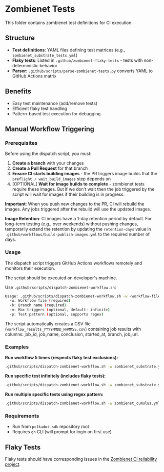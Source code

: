 # Zombienet Tests

This folder contains zombienet test definitions for CI execution.

## Structure

- **Test definitions**: YAML files defining test matrices (e.g., `zombienet_substrate_tests.yml`)
- **Flaky tests**: Listed in `.github/zombienet-flaky-tests` - tests with non-deterministic behavior
- **Parser**: `.github/scripts/parse-zombienet-tests.py` converts YAML to GitHub Actions matrix

## Benefits

- Easy test maintenance (add/remove tests)
- Efficient flaky test handling
- Pattern-based test execution for debugging

## Manual Workflow Triggering

### Prerequisites

Before using the dispatch script, you must:

1. **Create a branch** with your changes
2. **Create a Pull Request** for that branch
3. **Ensure CI starts building images** - the PR triggers image builds that the `preflight / wait_build_images` step depends on
4. [OPTIONAL] **Wait for image builds to complete** - zombienet tests require these images.
But if we don't wait then the job triggered by the script will wait for images if their building is in progress.

**Important**: When you push new changes to the PR, CI will rebuild the images. Any jobs triggered after the rebuild will use the updated images.

**Image Retention**: CI images have a 1-day retention period by default. For long-term testing (e.g., over weekends) without pushing changes, temporarily extend the retention by updating the `retention-days` value in `.github/workflows/build-publish-images.yml` to the required number of days.

### Usage

The dispatch script triggers GitHub Actions workflows remotely and monitors their execution.

The script should be executed on developer's machine.

Use `.github/scripts/dispatch-zombienet-workflow.sh`:

```bash
Usage: .github/scripts/dispatch-zombienet-workflow.sh -w <workflow-file> -b <branch> [-m max-triggers] [-p test-pattern]
  -w: Workflow file (required)
  -b: Branch name (required)
  -m: Max triggers (optional, default: infinite)
  -p: Test pattern (optional, supports regex)
```

The script automatically creates a CSV file (`workflow_results_YYYYMMDD_HHMMSS.csv`) containing job results with columns: job_id, job_name, conclusion, started_at, branch, job_url.

### Examples

**Run workflow 5 times (respects flaky test exclusions):**
```bash
.github/scripts/dispatch-zombienet-workflow.sh -w zombienet_substrate.yml -b "my-branch" -m 5
```

**Run specific test infinitely (includes flaky tests):**
```bash
.github/scripts/dispatch-zombienet-workflow.sh -w zombienet_substrate.yml -b "my-branch" -p zombienet-substrate-0000-block-building
```

**Run multiple specific tests using regex pattern:**
```bash
.github/scripts/dispatch-zombienet-workflow.sh -w zombienet_cumulus.yml -b "my-branch" -p "zombienet-cumulus-0002-pov_recovery|zombienet-cumulus-0006-rpc_collator_builds_blocks"
```

### Requirements

- Run from `polkadot-sdk` repository root
- Requires `gh` CLI (will prompt for login on first use)

## Flaky Tests

Flaky tests should have corresponding issues in the [Zombienet CI reliability project](https://github.com/orgs/paritytech/projects/216/views/1).
